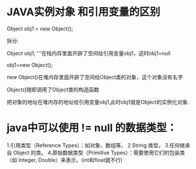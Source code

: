 # JAVA实例对象 和引用变量的区别
Object obj1 = new Object();

拆分:

Object obj1; '''在栈内存里面开辟了空间给引用变量obj1，这时obj1=null

obj1=new Object();

new Object()在堆内存里面开辟了空间给Object类的对象，这个对象没有名字

Object()随即调用了Object类的构造函数

把对象的地址在堆内存的地址给引用变量obj1,此时obj1就是Object的实例化对象.


# java中可以使用 != null 的数据类型：

1.引用类型（Reference Types）：如对象、数组等。
2.String 类型。
3.任何继承自 Object 的类。
4.原始数据类型（Primitive Types）：需要使用它们的包装类（如 Integer, Double）来表示。(int和float就不行)